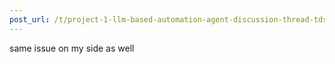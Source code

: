 ```yaml
---
post_url: /t/project-1-llm-based-automation-agent-discussion-thread-tds-jan-2025/164277/128
---
```

same issue on my side as well